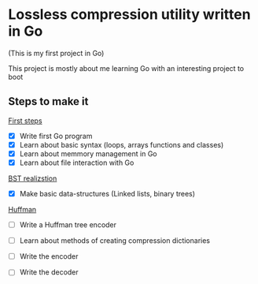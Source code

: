 # Lossless compression utility written in Go

(This is my first project in Go)

This project is mostly about me learning Go with an interesting project to boot

## Steps to make it

[First steps](First-steps/)
- [x] Write first Go program
- [x] Learn about basic syntax (loops, arrays functions and classes)
- [x] Learn about memmory management in Go
- [x] Learn about file interaction with Go

[BST realizstion](GoTree/)
- [x] Make basic data-structures (Linked lists, binary trees)

[Huffman](Huffman/)
- [ ] Write a Huffman tree encoder

- [ ] Learn about methods of creating compression dictionaries
- [ ] Write the encoder
- [ ] Write the decoder
